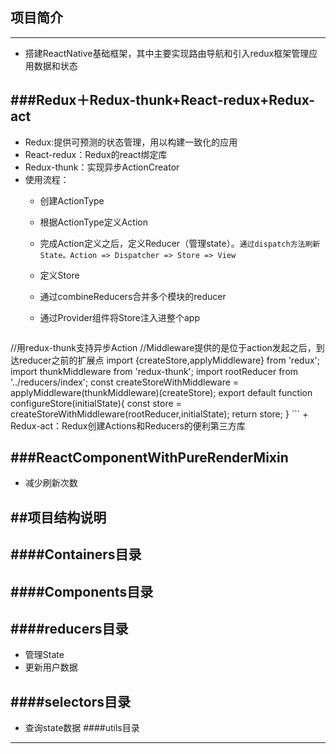 ## 项目简介
---
+ 搭建ReactNative基础框架，其中主要实现路由导航和引入redux框架管理应用数据和状态

###Redux＋Redux-thunk+React-redux+Redux-act
---
+ Redux:提供可预测的状态管理，用以构建一致化的应用
+ React-redux：Redux的react绑定库
+ Redux-thunk：实现异步ActionCreator
+ 使用流程：
	+ 创建ActionType
	+ 根据ActionType定义Action
	+ 完成Action定义之后，定义Reducer（管理state）。`通过dispatch方法刷新State。Action => Dispatcher => Store => View`
	+ 定义Store
	+ 通过combineReducers合并多个模块的reducer
	+ 通过Provider组件将Store注入进整个app
	
		```
//用redux-thunk支持异步Action
//Middleware提供的是位于action发起之后，到达reducer之前的扩展点
import {createStore,applyMiddleware} from 'redux';
import thunkMiddleware from 'redux-thunk';
import rootReducer  from '../reducers/index';
const createStoreWithMiddleware = applyMiddleware(thunkMiddleware)(createStore);
export default function configureStore(initialState){
	const store = createStoreWithMiddleware(rootReducer,initialState);
	return store;
}
		```
	+ Redux-act：Redux创建Actions和Reducers的便利第三方库

###ReactComponentWithPureRenderMixin
---
+ 减少刷新次数

##项目结构说明
---
####Containers目录
---
####Components目录
---
####reducers目录
---
+ 管理State
+ 更新用户数据

####selectors目录
---
+ 查询state数据
####utils目录
---